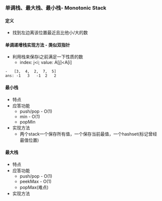 ### 单调栈、最大栈、最小栈- Monotonic Stack
#### 定义
- 找到左边离该位置最近且比他小/大的数

#### 单调递增栈实现方法 - 类似双指针 
- 利用栈来保存i之前满足一下性质的数
    - index: j<i; value: A[j]<A[i]
   
```
-   [3,  4,  2,  7,  5]
ans: -1   3   -1  2   2    
```

####
#### 最小栈
- 特点
- 应答功能
    - push/pop - O(1)
    - min - O(1)
    - popMin
- 实现方法
    - 两个stack一个保存所有值，一个保存当前最值，一个hashset(标记曾经最值位置)

#### 最大栈
- 特点
- 应答功能
    - push/pop - O(1)
    - peekMax - O(1)
    - popMax(难点)
- 实现方法